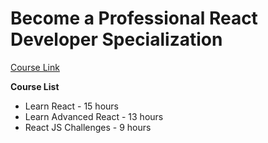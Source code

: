 # Become a Professional React Developer Specialization

[Course Link](https://www.coursera.org/specializations/react)

**Course List**
- Learn React - 15 hours
- Learn Advanced React - 13 hours
- React JS Challenges - 9 hours